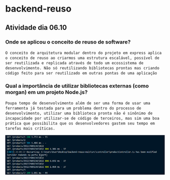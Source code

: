 # backend-reuso

## Atividade dia 06.10

### Onde se aplicou o conceito de reuso de software?
    O conceito de arquitetura modular dentro do projeto em express aplica o conceito de reuso ao criarmos uma estrutura escalável, possível de ser reutilizada e replicada através de todo um ecossistema de desenvolvimento. Não só reutilizando bibliotecas prontas mas criando código feito para ser reutilizado em outras pontas de uma aplicação
### Qual a importância de utilizar bibliotecas externas (como morgan) em um projeto Node.js?
    Poupa tempo de desenvolvimento além de ser uma forma de usar uma ferramenta já testada para um problema dentro do processo de desenvolvimento, utilizar uma biblioteca pronta não é sinônimo de incapacidade por utilizar-se de código de terceiros, mas sim uma boa prática que possibilita que os desenvolvedores gastem seu tempo em tarefas mais críticas.

![image](prints_atvs\image.png)